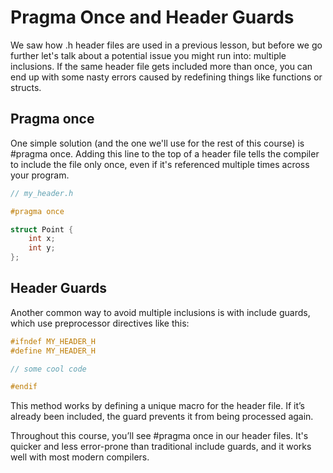 # Pragma Once and Header Guards

We saw how .h header files are used in a previous lesson, but before we go further let's talk about a potential issue you might run into: multiple inclusions. If the same header file gets included more than once, you can end up with some nasty errors caused by redefining things like functions or structs.

## Pragma once

One simple solution (and the one we'll use for the rest of this course) is #pragma once. Adding this line to the top of a header file tells the compiler to include the file only once, even if it's referenced multiple times across your program.

```c
// my_header.h

#pragma once

struct Point {
    int x;
    int y;
};
```

## Header Guards

Another common way to avoid multiple inclusions is with include guards, which use preprocessor directives like this:

```c
#ifndef MY_HEADER_H
#define MY_HEADER_H

// some cool code

#endif
```

This method works by defining a unique macro for the header file. If it’s already been included, the guard prevents it from being processed again.

Throughout this course, you’ll see #pragma once in our header files. It's quicker and less error-prone than traditional include guards, and it works well with most modern compilers.
